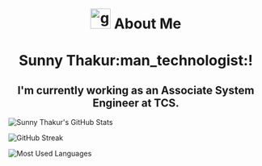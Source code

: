 <h1 align="center"> <img height="40" width="40" alt="github" src="https://cdn.jsdelivr.net/npm/simple-icons@v3/icons/github.svg" /> About Me </h1>

<h1 align='center'>
 Sunny Thakur:man_technologist:!
</h1>

<h2 align='center'>
  I'm currently working as an Associate System Engineer at TCS.
</h2>
<!--<!-- Begin Stats Cards -->

![Sunny Thakur's GitHub Stats](https://github-readme-stats.vercel.app/api?username=sunnythakr&hide=stars&count_private=true&show_icons=true&theme=algolia&border_radius=20)

![GitHub Streak](https://streak-stats.demolab.com?user=sunnythakr&count_private=true&theme=algolia&border_radius=20)

<!-- ![Most Used Languages](https://github-readme-stats.vercel.app/api/top-langs/?username=sunnythakr&show_icons=true&theme=algolia&border_radius=20) -->
    
<!-- compact programming languages layout -->
![Most Used Languages](https://github-readme-stats.vercel.app/api/top-langs/?username=sunnythakr&layout=compact&show_icons=true&theme=algolia&border_radius=20)
</div>
<!--  End Stats Cards -->
